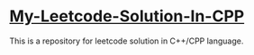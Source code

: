 # [My-Leetcode-Solution-In-CPP](https://github.com/arpitkekri/My-Leetcode-Solution-In-CPP)

This is a repository for leetcode solution in C++/CPP language.
